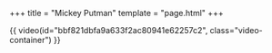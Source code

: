 +++
title = "Mickey Putman"
template = "page.html"
+++

{{ video(id="bbf821dbfa9a633f2ac80941e62257c2", class="video-container") }}
